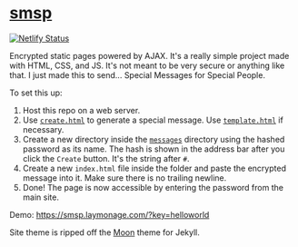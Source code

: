 # [smsp][smsp]

[![Netlify Status][netlify-badge]][netlify-deploys]

Encrypted static pages powered by AJAX. It's a really simple project made with
HTML, CSS, and JS. It's not meant to be very secure or anything like that. I
just made this to send... Special Messages for Special People.

To set this up:

1. Host this repo on a web server.
2. Use [`create.html`](create.html) to generate a special message.
   Use [`template.html`](template.html) if necessary.
3. Create a new directory inside the [`messages`](messages) directory using the
   hashed password as its name. The hash is shown in the address bar after you
   click the `Create` button. It's the string after `#`.
4. Create a new `index.html` file inside the folder and paste the encrypted
   message into it. Make sure there is no trailing newline.
5. Done! The page is now accessible by entering the password from the main site.

Demo: https://smsp.laymonage.com/?key=helloworld

Site theme is ripped off the [Moon][moon] theme for Jekyll.

[smsp]: https://smsp.laymonage.com
[netlify-badge]: https://api.netlify.com/api/v1/badges/f1066428-6142-495f-87b0-79892656ddbf/deploy-status
[netlify-deploys]: https://app.netlify.com/sites/smsp/deploys
[moon]: https://github.com/TaylanTatli/Moon
